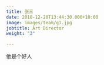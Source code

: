 ```yaml
---
title: 张三
date: 2018-12-20T13:44:30.000+10:00
image: images/team/g1.jpg
jobtitle: Art Director
weight: "3"

---
```

他是个好人